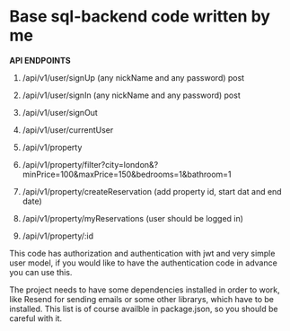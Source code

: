 # Base sql-backend code written by me

**API ENDPOINTS**

1. /api/v1/user/signUp (any nickName and any password) post
2. /api/v1/user/signIn (any nickName and any password) post
3. /api/v1/user/signOut
4. /api/v1/user/currentUser

5. /api/v1/property
6. /api/v1/property/filter?city=london&?minPrice=100&maxPrice=150&bedrooms=1&bathroom=1
7. /api/v1/property/createReservation (add property id, start dat and end date)
8. /api/v1/property/myReservations (user should be logged in)
9. /api/v1/property/:id

This code has authorization and authentication with jwt and very simple user model, if you would like to have the authentication code in advance you can use this.

The project needs to have some dependencies installed in order to work, like Resend for sending emails or some other librarys, which have to be installed. This list is of course availble in package.json, so you should be careful with it.
